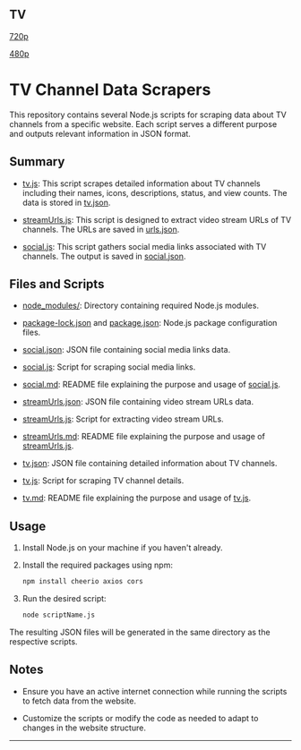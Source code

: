 TV
---
[720p](
https://origin3.afxp.telemedia.co.za/PremiumFree/romanza/abr_satellitechannel/satch_romanza_720p/chunks.m3u8)


[480p](https://bisal-8149594bf9af.herokuapp.com/27858/SD10+Downloaded+from+Telegram+%40WWElite+A1.mp4?hash=AgADUx)

# TV Channel Data Scrapers

This repository contains several Node.js scripts for scraping data about TV channels from a specific website. Each script serves a different purpose and outputs relevant information in JSON format.

## Summary

- [tv.js](tv/tv.js): This script scrapes detailed information about TV channels including their names, icons, descriptions, status, and view counts. The data is stored in [tv.json](tv.json).

- [streamUrls.js](tv/streamUrls.js): This script is designed to extract video stream URLs of TV channels. The URLs are saved in [urls.json](urls.json).

- [social.js](tv/social.js): This script gathers social media links associated with TV channels. The output is saved in [social.json](social.json).

## Files and Scripts

- [node_modules/](node_modules/): Directory containing required Node.js modules.

- [package-lock.json](package-lock.json) and [package.json](package.json): Node.js package configuration files.

- [social.json](tv/social.json): JSON file containing social media links data.

- [social.js](tv/social.js): Script for scraping social media links.

- [social.md](tv/social.md): README file explaining the purpose and usage of [social.js](social.js).

- [streamUrls.json](tv/streamUrls.json): JSON file containing video stream URLs data.

- [streamUrls.js](tv/streamUrls.js): Script for extracting video stream URLs.

- [streamUrls.md](tv/streamUrls.md): README file explaining the purpose and usage of [streamUrls.js](streamUrls.js).

- [tv.json](tv/tv.json): JSON file containing detailed information about TV channels.

- [tv.js](tv/tv.js): Script for scraping TV channel details.

- [tv.md](tv/tv.md): README file explaining the purpose and usage of [tv.js](tv.js).

## Usage

1. Install Node.js on your machine if you haven't already.

2. Install the required packages using npm:

   ```bash
   npm install cheerio axios cors
   ```

3. Run the desired script:

   ```bash
   node scriptName.js
   ```

The resulting JSON files will be generated in the same directory as the respective scripts.

## Notes

- Ensure you have an active internet connection while running the scripts to fetch data from the website.

- Customize the scripts or modify the code as needed to adapt to changes in the website structure.

---
